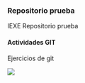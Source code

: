 ### Repositorio prueba

IEXE Repositorio prueba 

 #### Actividades GIT
 
 Ejercicios de git
 
![](https://github.com/Jccr1976/test-git/network)